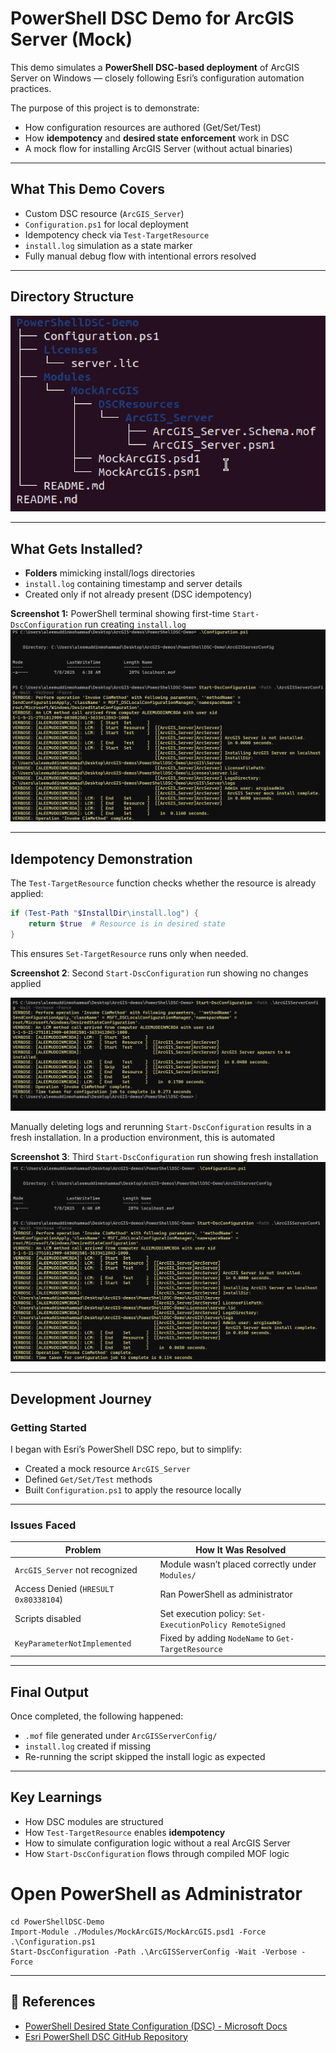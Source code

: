 #  PowerShell DSC Demo for ArcGIS Server (Mock)

This demo simulates a **PowerShell DSC-based deployment** of ArcGIS Server on Windows — closely following Esri’s configuration automation practices.

The purpose of this project is to demonstrate:
- How configuration resources are authored (Get/Set/Test)
- How **idempotency** and **desired state enforcement** work in DSC
- A mock flow for installing ArcGIS Server (without actual binaries)

---

##  What This Demo Covers

-  Custom DSC resource (`ArcGIS_Server`)  
-  `Configuration.ps1` for local deployment  
-  Idempotency check via `Test-TargetResource`  
-  `install.log` simulation as a state marker  
-  Fully manual debug flow with intentional errors resolved

---

##  Directory Structure

![Directory Structure](Images/structure.png)


---

##  What Gets Installed?

- **Folders** mimicking install/logs directories
- `install.log` containing timestamp and server details
- Created only if not already present (DSC idempotency)

 **Screenshot 1:** PowerShell terminal showing first-time `Start-DscConfiguration` run creating `install.log`
 ![First-time](Images/First.png)


---

##  Idempotency Demonstration

The `Test-TargetResource` function checks whether the resource is already applied:

```powershell
if (Test-Path "$InstallDir\install.log") {
    return $true  # Resource is in desired state
}
```

This ensures `Set-TargetResource` runs only when needed.

 **Screenshot 2**: Second `Start-DscConfiguration` run showing no changes applied

 ![Second-time](Images/Second.png)


Manually deleting logs and rerunning `Start-DscConfiguration` results in a fresh installation. In a production environment, this is automated

**Screenshot 3**: Third `Start-DscConfiguration` run showing fresh installation
 ![Third-time](Images/Third.png)



---

##  Development Journey

###  Getting Started

I began with Esri’s PowerShell DSC repo, but to simplify:

- Created a mock resource `ArcGIS_Server`  
- Defined `Get/Set/Test` methods  
- Built `Configuration.ps1` to apply the resource locally  

---

###  Issues Faced

| Problem                             | How It Was Resolved                                         |
|-------------------------------------|--------------------------------------------------------------|
| `ArcGIS_Server` not recognized      | Module wasn’t placed correctly under `Modules/`             |
| Access Denied (`HRESULT 0x80338104`)| Ran PowerShell as administrator                             |
| Scripts disabled                    | Set execution policy: `Set-ExecutionPolicy RemoteSigned`    |
| `KeyParameterNotImplemented`        | Fixed by adding `NodeName` to `Get-TargetResource`          |



---

##  Final Output

Once completed, the following happened:

- `.mof` file generated under `ArcGISServerConfig/`
- `install.log` created if missing
- Re-running the script skipped the install logic as expected


---

##  Key Learnings

- How DSC modules are structured  
- How `Test-TargetResource` enables **idempotency**  
- How to simulate configuration logic without a real ArcGIS Server  
- How `Start-DscConfiguration` flows through compiled MOF logic  



# Open PowerShell as Administrator
```
cd PowerShellDSC-Demo
Import-Module ./Modules/MockArcGIS/MockArcGIS.psd1 -Force
.\Configuration.ps1
Start-DscConfiguration -Path .\ArcGISServerConfig -Wait -Verbose -Force

```


---

## 📎 References

- [PowerShell Desired State Configuration (DSC) - Microsoft Docs](https://learn.microsoft.com/en-us/powershell/dsc/overview)
- [Esri PowerShell DSC GitHub Repository](https://github.com/Esri/powerShell-DSC)

